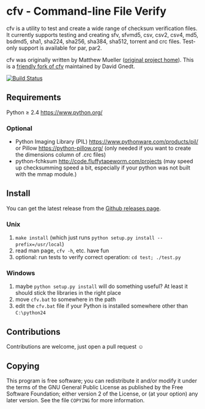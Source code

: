 # cfv - Command-line File Verify

cfv is a utility to test and create a wide range of checksum verification files.
It currently supports testing and creating sfv, sfvmd5, csv, csv2, csv4, md5, bsdmd5, sha1, sha224,
sha256, sha384, sha512, torrent and crc files.
Test-only support is available for par, par2.

cfv was originally written by Matthew Mueller ([original project home](http://cfv.sourceforge.net/)).
This is a [friendly fork of cfv](https://github.com/cfv-project/cfv) maintained by David Gnedt.

[![Build Status](https://travis-ci.org/cfv-project/cfv.svg?branch=master)](https://travis-ci.org/cfv-project/cfv)

## Requirements

Python ≥ 2.4 <https://www.python.org/>

### Optional

* Python Imaging Library (PIL) <https://www.pythonware.com/products/pil/> or
  Pillow <https://python-pillow.org/>
  (only needed if you want to create the dimensions column of .crc files)
* python-fchksum <http://code.fluffytapeworm.com/projects>
  (may speed up checksumming speed a bit, especially if your python was not built with the mmap module.)

## Install

You can get the latest release from the [Github releases page](https://github.com/cfv-project/cfv/releases).

### Unix

1. `make install` (which just runs `python setup.py install --prefix=/usr/local`)
2. read man page, `cfv -h`, etc. have fun
3. optional: run tests to verify correct operation: `cd test; ./test.py`

### Windows

1. maybe `python setup.py install` will do something useful? At least it should stick the
   libraries in the right place
2. move `cfv.bat` to somewhere in the path
3. edit the `cfv.bat` file if your Python is installed somewhere other than `C:\python24`

## Contributions

Contributions are welcome, just open a pull request ☺️

## Copying

This program is free software; you can redistribute it and/or modify it under
the terms of the GNU General Public License as published by the Free Software
Foundation; either version 2 of the License, or (at your option) any later
version.
See the file `COPYING` for more information.
